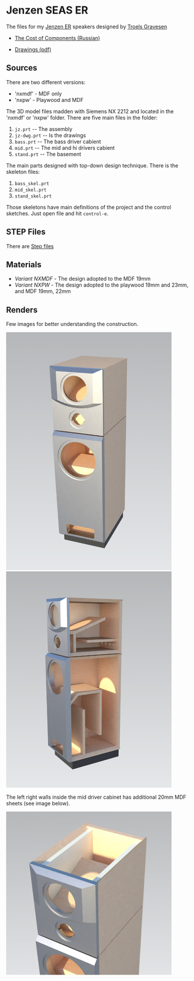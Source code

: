 # Jenzen SEAS ER

The files for my [Jenzen ER](http://www.troelsgravesen.dk/Jenzen-SEAS-ER.htm) speakers designed by [Troels Gravesen](http://www.troelsgravesen.dk/Diy_Loudspeaker_Projects.htm)

- [The Cost of Components (Russian)](https://docs.google.com/spreadsheets/d/e/2PACX-1vSB3FNFUVDHjRK6kU6tNd1HyQFS7vgX7NBvUzmXqsyFYa6fWkQUFsxqwkLvuTbK1k98puwC3UfetT3D/pubhtml?gid=0&single=true)

- [Drawings (pdf)](https://github.com/hww/jenzen-er/blob/main/nx/pdf/user_jz_dwg.pdf)

## Sources

There are two different versions:

- 'nxmdf' - MDF only
- 'nxpw' - Playwood and MDF

The 3D model files madden with Siemens NX 2212 and located in the 'nxmdf' or 'nxpw' folder. There are five main files in the folder:

1. ```jz.prt``` -- The assembly
2. ```jz-dwg.prt``` -- Is the drawings
3. ```bass.prt``` -- The bass driver cabient
4. ```mid.prt``` -- The mid and hi drivers cabient
5. ```stand.prt``` -- The basement 

The main parts designed with top-down design technique. There is the skeleton files:

1. ```bass_skel.prt``` 
2. ```mid_skel.prt```
3. ```stand_skel.prt```

Those skeletons have main definitions of the project and the control sketches. Just open file and hit ```control-e```.

## STEP Files

There are [Step files](nx/step)

## Materials

- *Variant NXMDF* - The design adopted to the MDF 19mm  
- *Variant NXPW* - The design adopted to the playwood 19mm and 23mm, and MDF 19mm, 22mm 

## Renders

Few images for better understanding the construction.

<img src="nx/images/jz_01.jpg" width="450px">
<img src="nx/images/jz_02.jpg" width="450px">

The left right walls inside the mid driver cabinet has additional 20mm MDF sheets (see image below).

<img src="nx/images/jz_03.jpg" width="450px">
